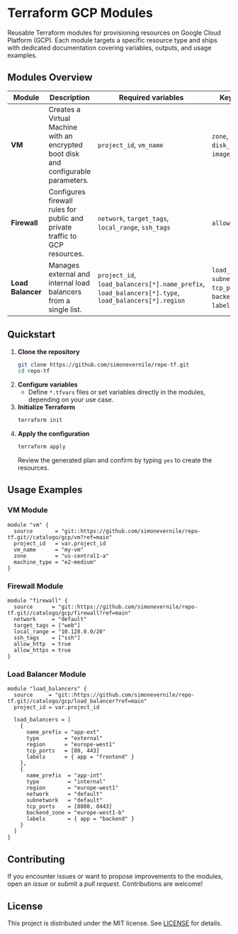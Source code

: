 # Terraform GCP Modules

Reusable Terraform modules for provisioning resources on Google Cloud Platform (GCP). Each module targets a specific resource type and ships with dedicated documentation covering variables, outputs, and usage examples.

## Modules Overview

| Module | Description | Required variables | Key optional variables | Documentation |
| --- | --- | --- | --- | --- |
| **VM** | Creates a Virtual Machine with an encrypted boot disk and configurable parameters. | `project_id`, `vm_name` | `zone`, `machine_type`, `disk_size`, `disk_type`, `image`, `network`, `location` | [VM documentation](catalogo/gcp/vm/README.md) |
| **Firewall** | Configures firewall rules for public and private traffic to GCP resources. | `network`, `target_tags`, `local_range`, `ssh_tags` | `allow_http`, `allow_https` | [Firewall documentation](catalogo/gcp/firewall/README.md) |
| **Load Balancer** | Manages external and internal load balancers from a single list. | `project_id`, `load_balancers[*].name_prefix`, `load_balancers[*].type`, `load_balancers[*].region` | `load_balancers[*].network`, `subnetwork`, `address`, `tcp_ports`, `udp_ports`, `backend_zone`, `backend_ig`, `labels`, `enabled` | [Load Balancer documentation](catalogo/gcp/load_balancer/README.md) |

## Quickstart

1. **Clone the repository**
   ```bash
   git clone https://github.com/simonevernile/repo-tf.git
   cd repo-tf
   ```
2. **Configure variables**
   - Define `*.tfvars` files or set variables directly in the modules, depending on your use case.
3. **Initialize Terraform**
   ```bash
   terraform init
   ```
4. **Apply the configuration**
   ```bash
   terraform apply
   ```
   Review the generated plan and confirm by typing `yes` to create the resources.

## Usage Examples

### VM Module
```hcl
module "vm" {
  source       = "git::https://github.com/simonevernile/repo-tf.git//catalogo/gcp/vm?ref=main"
  project_id   = var.project_id
  vm_name      = "my-vm"
  zone         = "us-central1-a"
  machine_type = "e2-medium"
}
```

### Firewall Module
```hcl
module "firewall" {
  source      = "git::https://github.com/simonevernile/repo-tf.git//catalogo/gcp/firewall?ref=main"
  network     = "default"
  target_tags = ["web"]
  local_range = "10.128.0.0/20"
  ssh_tags    = ["ssh"]
  allow_http  = true
  allow_https = true
}
```

### Load Balancer Module
```hcl
module "load_balancers" {
  source     = "git::https://github.com/simonevernile/repo-tf.git//catalogo/gcp/load_balancer?ref=main"
  project_id = var.project_id

  load_balancers = [
    {
      name_prefix = "app-ext"
      type        = "external"
      region      = "europe-west1"
      tcp_ports   = [80, 443]
      labels      = { app = "frontend" }
    },
    {
      name_prefix  = "app-int"
      type         = "internal"
      region       = "europe-west1"
      network      = "default"
      subnetwork   = "default"
      tcp_ports    = [8080, 8443]
      backend_zone = "europe-west1-b"
      labels       = { app = "backend" }
    }
  ]
}
```

## Contributing

If you encounter issues or want to propose improvements to the modules, open an *issue* or submit a *pull request*. Contributions are welcome!

## License

This project is distributed under the MIT license. See [LICENSE](LICENSE) for details.
